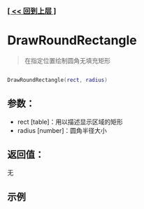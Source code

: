 ### [[ << 回到上层 ]](README.md)

# DrawRoundRectangle

> 在指定位置绘制圆角无填充矩形

```lua

DrawRoundRectangle(rect, radius)

```

## 参数：

+ rect [table]：用以描述显示区域的矩形
+ radius [number]：圆角半径大小

## 返回值：

无

## 示例

```lua

```